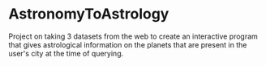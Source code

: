 # AstronomyToAstrology
Project on taking 3 datasets from the web to create an interactive program that gives astrological information on the planets that are present in the user's city at the time of querying.
